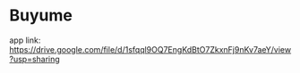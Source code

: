 # Buyume

app link: https://drive.google.com/file/d/1sfqql9OQ7EngKdBtO7ZkxnFj9nKv7aeY/view?usp=sharing
